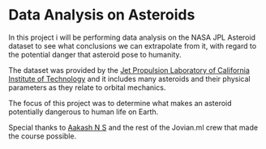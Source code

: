 # Data Analysis on Asteroids

In this project i will be performing data analysis on the NASA JPL Asteroid dataset to see what conclusions we can extrapolate from it, 
with regard to the potential danger that asteroid pose to humanity.

The dataset was provided by the [Jet Propulsion Laboratory of California Institute of Technology](https://ssd.jpl.nasa.gov/sbdb_query.cgi) and it includes many asteroids 
and their physical parameters as they relate to orbital mechanics. 

The focus of this project was to determine what makes an asteroid potentially dangerous to human life on Earth.
   
Special thanks to [Aakash N S](https://medium.com/@aakashns) and the rest of the Jovian.ml crew that made the course possible.
